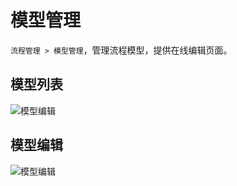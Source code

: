 # 模型管理
`流程管理 > 模型管理`，管理流程模型，提供在线编辑页面。
## 模型列表
![模型编辑](/assets/images/workflow/model/list.png)
## 模型编辑
![模型编辑](/assets/images/workflow/model/input.png)